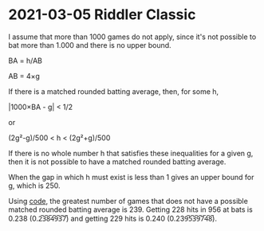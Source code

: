 2021-03-05 Riddler Classic
==========================
I assume that more than 1000 games do not apply, since it's not possible
to bat more than 1.000 and there is no upper bound.

BA = h/AB

AB = 4×g

If there is a matched rounded batting average, then, for some h,

|1000×BA - g| < 1/2

or

(2g²-g)/500 < h < (2g²+g)/500

If there is no whole number h that satisfies these inequalities for a
given g, then it is not possible to have a matched rounded batting average.

When the gap in which h must exist is less than 1 gives an upper bound for g,
which is 250.

Using [code](202110305c.hs), the greatest number of games that does not have
a possible matched rounded batting average is 239.  Getting 228 hits in 956
at bats is 0.238 (0.2̅3̅8̅4̅9̅3̅7̅) and getting 229 hits is 0.240 (0.239̅5̅3̅9̅7̅4̅8̅).
